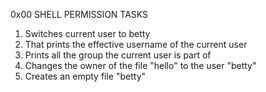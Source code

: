 0x00 SHELL PERMISSION TASKS

1. Switches current user to betty
2. That prints the effective username of the current user
3. Prints all the group the current user is part of
4. Changes the owner of the file "hello" to the user "betty"
5. Creates an empty file "betty"
